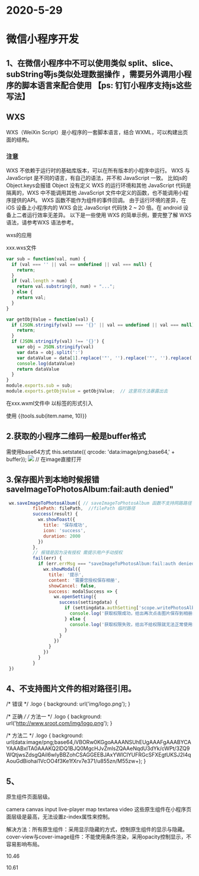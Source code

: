 # 2020-5-29
# 微信小程序开发



## 1、在微信小程序中不可以使用类似 split、slice、subString等js类似处理数据操作 ，需要另外调用小程序的脚本语言来配合使用 【ps: 钉钉小程序支持js这些写法】
## WXS
WXS（WeiXin Script）是小程序的一套脚本语言，结合 WXML，可以构建出页面的结构。

### 注意
WXS 不依赖于运行时的基础库版本，可以在所有版本的小程序中运行。
WXS 与 JavaScript 是不同的语言，有自己的语法，并不和 JavaScript 一致。 比如js的Object.keys会报错 Object 没有定义
WXS 的运行环境和其他 JavaScript 代码是隔离的，WXS 中不能调用其他 JavaScript 文件中定义的函数，也不能调用小程序提供的API。
WXS 函数不能作为组件的事件回调。
由于运行环境的差异，在 iOS 设备上小程序内的 WXS 会比 JavaScript 代码快 2 ~ 20 倍。在 android 设备上二者运行效率无差异。
以下是一些使用 WXS 的简单示例，要完整了解 WXS 语法，请参考WXS 语法参考。


wxs的应用 

xxx.wxs文件
```javascript
var sub = function(val, num) {
  if (val === '' || val == undefined || val === null) {
    return;
  }
  if (val.length > num) {
    return val.substring(0, num) + "...";
  } else {
    return val;
  }
}

var getObjValue = function(val) {
  if (JSON.stringify(val) === '{}' || val == undefined || val === null) {
    return;
  }
  if (JSON.stringify(val) !== '{}') {
    var obj = JSON.stringify(val)
    var data = obj.split(':')
    var dataValue = data[1].replace('"', '').replace('"', '').replace('}', '')
    console.log(dataValue)
    return dataValue
  }
}
module.exports.sub = sub;
module.exports.getObjValue = getObjValue;  // 这里将方法暴露出去
```

在xxx.wxml文件中
以标签的形式引入
<wxs src="../../utils/tools.wxs" module="tools" />

使用
{{tools.sub(item.name, 10)}}

## 2.获取的小程序二维码一般是buffer格式 
需使用base64方式 
this.setstate({ qrcode: 'data:image/png;base64,' + buffer});
<image src="{{qrcode}}"></image> // 在image直接打开


## 3.保存图片到本地时候报错 saveImageToPhotosAlbum:fail:auth denied"

```javascript
 wx.saveImageToPhotosAlbum({ // saveImageToPhotosAlbum 函数不支持网路路径 只支持本地路径和临时路径保存
          filePath: filePath,  //filePath 临时路径
          success(result) {
            wx.showToast({
              title: '保存成功',
              icon: 'success',
              duration: 2000
            })
          },
          // 报错是因为没有授权 需提示用户手动授权
          fail(err) {
            if (err.errMsg === "saveImageToPhotosAlbum:fail:auth denied" || err.errMsg === "saveImageToPhotosAlbum:fail auth deny" || err.errMsg === "saveImageToPhotosAlbum:fail authorize no response") {
              wx.showModal({
                title: '提示',
                content: '需要您授权保存相册',
                showCancel: false,
                success: modalSuccess => {
                  wx.openSetting({
                    success(settingdata) {
                      if (settingdata.authSetting['scope.writePhotosAlbum']) {
                        console.log('获取权限成功，给出再次点击图片保存到相册的提示。')
                      } else {
                        console.log('获取权限失败，给出不给权限就无法正常使用的提示')
                      }
                    }
                  })
                }
              })
            }
          }
 })
```
 ## 4、不支持图片文件的相对路径引用。

/* 错误 */
.logo {
  background: url('img/logo.png');
}

/* 正确 */
/* 方法一 */
.logo {
  background: url('http://www.sroot.com/img/logo.png');
}

/* 方法二 */
.logo {
  background: url(data:image/png;base64,iVBORw0KGgoAAAANSUhEUgAAAFgAAABYCAYAAABxlTA0AAAKQ2lDQ1BJQ0MgcHJvZmlsZQAAeNqdU3dYk/cWPt/3ZQ9WQtjwsZdsgQAiI6wIyBBZohCSAGGEEBJAxYWIClYUFRGcSFXEgtUKSJ2I4qAouGdBiohai1VcOO4f3Ke1fXrv7e371/u855zn/M55zw+);
}


## 5、
原生组件页面层级。

camera
canvas
input
live-player
map
textarea
video
这些原生组件在小程序页面层级是最高，无法设置z-index属性来控制。

解决方法：所有原生组件：采用显示隐藏的方式，控制原生组件的显示与隐藏。 
cover-view与cover-image组件：不能使用条件渲染，采用opacity控制显示，不容易影响布局。  

10.46


10.61